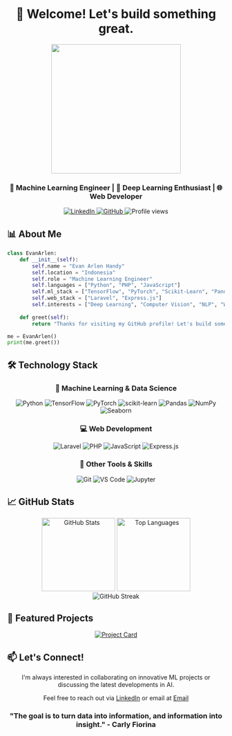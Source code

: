 # <div align="center">🚀 Welcome! Let's build something great.</div>
<div align="center">
  <img src="https://media.giphy.com/media/v1.Y2lkPTc5MGI3NjExNjl0N3hxZnc5ZnJmNGZsbWdjOGR5dW5xM3g5dGR5MWdrMGJqMnoxZSZlcD12MV9pbnRlcm5hbF9naWZfYnlfaWQmY3Q9Zw/qgQUggAC3Pfv687qPC/giphy.gif" width="300" />
</div>

<div align="center">
  <h3>🤖 Machine Learning Engineer | 🧠 Deep Learning Enthusiast | 🌐 Web Developer</h3>
</div>

<p align="center">
  <a href="https://linkedin.com/in/evan-arlen-handy-a42683264">
    <img src="https://img.shields.io/badge/LinkedIn-0077B5?style=for-the-badge&logo=linkedin&logoColor=white" alt="LinkedIn"/>
  </a>
  <a href="https://github.com/evanarlen194">
    <img src="https://img.shields.io/badge/GitHub-100000?style=for-the-badge&logo=github&logoColor=white" alt="GitHub"/>
  </a>
  <img src="https://komarev.com/ghpvc/?username=evanarlen194&style=for-the-badge&color=blueviolet" alt="Profile views"/>
</p>

## 📊 About Me

```python
class EvanArlen:
    def __init__(self):
        self.name = "Evan Arlen Handy"
        self.location = "Indonesia"
        self.role = "Machine Learning Engineer"
        self.languages = ["Python", "PHP", "JavaScript"]
        self.ml_stack = ["TensorFlow", "PyTorch", "Scikit-Learn", "Pandas"]
        self.web_stack = ["Laravel", "Express.js"]
        self.interests = ["Deep Learning", "Computer Vision", "NLP", "Web Development"]
    
    def greet(self):
        return "Thanks for visiting my GitHub profile! Let's build something amazing together."

me = EvanArlen()
print(me.greet())
```

## 🛠️ Technology Stack

<div align="center">
  
  ### 🧠 Machine Learning & Data Science

  ![Python](https://img.shields.io/badge/Python-3670A0?style=for-the-badge&logo=python&logoColor=ffdd54)
  ![TensorFlow](https://img.shields.io/badge/TensorFlow-%23FF6F00.svg?style=for-the-badge&logo=TensorFlow&logoColor=white)
  ![PyTorch](https://img.shields.io/badge/PyTorch-%23EE4C2C.svg?style=for-the-badge&logo=PyTorch&logoColor=white)
  ![scikit-learn](https://img.shields.io/badge/scikit--learn-%23F7931E.svg?style=for-the-badge&logo=scikit-learn&logoColor=white)
  ![Pandas](https://img.shields.io/badge/pandas-%23150458.svg?style=for-the-badge&logo=pandas&logoColor=white)
  ![NumPy](https://img.shields.io/badge/numpy-%23013243.svg?style=for-the-badge&logo=numpy&logoColor=white)
  ![Seaborn](https://img.shields.io/badge/Seaborn-%2370459A.svg?style=for-the-badge&logo=Seaborn&logoColor=white)

  ### 💻 Web Development
  
  ![Laravel](https://img.shields.io/badge/Laravel-%23FF2D20.svg?style=for-the-badge&logo=laravel&logoColor=white)
  ![PHP](https://img.shields.io/badge/PHP-%23777BB4.svg?style=for-the-badge&logo=php&logoColor=white)
  ![JavaScript](https://img.shields.io/badge/JavaScript-%23F7DF1E.svg?style=for-the-badge&logo=javascript&logoColor=black)
  ![Express.js](https://img.shields.io/badge/Express.js-%23000000.svg?style=for-the-badge&logo=express&logoColor=white)

  ### 🧰 Other Tools & Skills
  
  ![Git](https://img.shields.io/badge/Git-%23F05033.svg?style=for-the-badge&logo=git&logoColor=white)
  ![VS Code](https://img.shields.io/badge/VS%20Code-%23007ACC.svg?style=for-the-badge&logo=visual-studio-code&logoColor=white)
  ![Jupyter](https://img.shields.io/badge/Jupyter-%23F37626.svg?style=for-the-badge&logo=jupyter&logoColor=white)
</div>

## 📈 GitHub Stats

<div align="center">
  <img src="https://github-readme-stats.vercel.app/api?username=evanarlen194&show_icons=true&theme=radical&hide_border=true" alt="GitHub Stats" height="170"/>
  <img src="https://github-readme-stats.vercel.app/api/top-langs/?username=evanarlen194&layout=compact&theme=radical&hide_border=true" alt="Top Languages" height="170"/>
</div>

<div align="center">
  <img src="https://github-readme-streak-stats.herokuapp.com/?user=evanarlen194&theme=radical&hide_border=true" alt="GitHub Streak"/>
</div>

## 🌟 Featured Projects

<div align="center">
  <a href="https://github.com/evanarlen194/project-name">
    <img src="https://github-readme-stats.vercel.app/api/pin/?username=evanarlen194&repo=project-name&theme=radical&hide_border=true" alt="Project Card"/>
  </a>
  <!-- Add more project cards as needed -->
</div>

## 📫 Let's Connect!

<div align="center">
  <p>I'm always interested in collaborating on innovative ML projects or discussing the latest developments in AI.</p>
  <p>Feel free to reach out via <a href="https://linkedin.com/in/evan-arlen-handy-a42683264">LinkedIn</a> or email at <a href="cloaaa00@gmail.com">Email</a></p>
</div>

<div align="center">
  
  ### "The goal is to turn data into information, and information into insight." - Carly Fiorina
  
</div>
